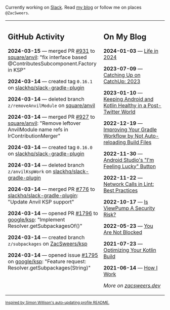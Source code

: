 Currently working on [Slack](https://slack.com/). Read [my blog](https://zacsweers.dev/) or follow me on places `@ZacSweers`.

<table><tr><td valign="top" width="60%">

## GitHub Activity
<!-- githubActivity starts -->
**2024-03-15** — merged PR [#931](https://github.com/square/anvil/pull/931) to [square/anvil](https://github.com/square/anvil): "fix interface based @ContributesSubcomponent.Factory in KSP"

**2024-03-14** — created tag `0.16.1` on [slackhq/slack-gradle-plugin](https://github.com/slackhq/slack-gradle-plugin)

**2024-03-14** — deleted branch `z/removeAnvilModule` on [square/anvil](https://github.com/square/anvil)

**2024-03-14** — merged PR [#927](https://github.com/square/anvil/pull/927) to [square/anvil](https://github.com/square/anvil): "Remove leftover AnvilModule name refs in IrContributionMerger"

**2024-03-14** — created tag `0.16.0` on [slackhq/slack-gradle-plugin](https://github.com/slackhq/slack-gradle-plugin)

**2024-03-14** — deleted branch `z/anvilKspWork` on [slackhq/slack-gradle-plugin](https://github.com/slackhq/slack-gradle-plugin)

**2024-03-14** — merged PR [#776](https://github.com/slackhq/slack-gradle-plugin/pull/776) to [slackhq/slack-gradle-plugin](https://github.com/slackhq/slack-gradle-plugin): "Update Anvil KSP support"

**2024-03-14** — opened PR [#1796](https://github.com/google/ksp/pull/1796) to [google/ksp](https://github.com/google/ksp): "Implement Resolver.getSubpackagesOf()"

**2024-03-14** — created branch `z/subpackages` on [ZacSweers/ksp](https://github.com/ZacSweers/ksp)

**2024-03-14** — opened issue [#1795](https://github.com/google/ksp/issues/1795) on [google/ksp](https://github.com/google/ksp): "Feature request: Resolver.getSubpackages(String)"
<!-- githubActivity ends -->
</td><td valign="top" width="40%">

## On My Blog
<!-- blog starts -->
**2024-01-03** — [Life in 2024](https://www.zacsweers.dev/life-in-2024/)

**2023-07-09** — [Catching Up on CatchUp: 2023](https://www.zacsweers.dev/catching-up-on-catchup-2023/)

**2023-01-10** — [Keeping Android and Kotlin Healthy in a Post-Twitter World](https://www.zacsweers.dev/keeping-android-healthy/)

**2022-12-19** — [Improving Your Gradle Workflow by Not Auto-reloading Build Files](https://www.zacsweers.dev/improving-your-workflow-by-not-auto-reloading-build-files/)

**2022-11-30** — [Android Studio's "I'm Feeling Lucky" Button](https://www.zacsweers.dev/android-studios-im-feeling-lucky-button/)

**2022-11-22** — [Network Calls in Lint: Best Practices](https://www.zacsweers.dev/network-calls-in-lint-best-practices/)

**2022-10-17** — [Is ViewPump A Security Risk?](https://www.zacsweers.dev/is-viewpump-a-security-risk/)

**2022-05-23** — [You Are Not Blocked](https://www.zacsweers.dev/you-are-not-blocked/)

**2021-07-23** — [Optimizing Your Kotlin Build](https://www.zacsweers.dev/optimizing-your-kotlin-build/)

**2021-06-14** — [How I Work](https://www.zacsweers.dev/how-i-work/)
<!-- blog ends -->
_More on [zacsweers.dev](https://zacsweers.dev/)_
</td></tr></table>

<sub><a href="https://simonwillison.net/2020/Jul/10/self-updating-profile-readme/">Inspired by Simon Willison's auto-updating profile README.</a></sub>